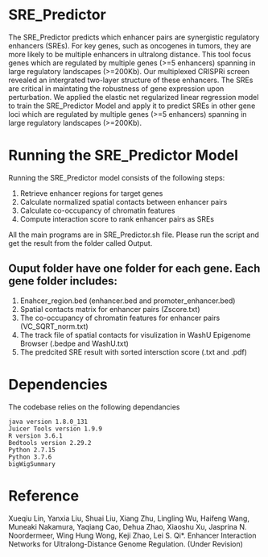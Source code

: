 # SRE_Predictor
The SRE_Predictor predicts which enhancer pairs are synergistic regulatory enhancers (SREs). For key genes, such as oncogenes in tumors, they are more likely to be multiple enhancers in ultralong distance. This tool focus genes which are regulated by multiple genes (>=5 enhancers) spanning in large regulatory landscapes (>=200Kb). Our multiplexed CRISPRi screen revealed an intergrated two-layer structure of these enhancers. The SREs are critical in maintating the robustness of gene expression upon perturbation. We applied the elastic net regularized linear regression model to train the SRE_Predictor Model and apply it to predict SREs in other gene loci which are regulated by multiple genes (>=5 enhancers) spanning in large regulatory landscapes (>=200Kb).


# Running the SRE_Predictor Model
Running the SRE_Predictor model consists of the following steps:
  1. Retrieve enhancer regions for target genes
  2. Calculate normalized spatial contacts between enhancer pairs 
  3. Calculate co-occupancy of chromatin features
  4. Compute interaction score to rank enhancer pairs as SREs
  
All the main programs are in SRE_Predictor.sh file. Please run the script and get the result from the folder called Output.

## Ouput folder have one folder for each gene. Each gene folder includes:
1. Enahcer_region.bed (enhancer.bed and promoter_enhancer.bed)
2. Spatial contacts matrix for enhancer pairs (Zscore.txt)
3. The co-occupancy of chromatin features for enhancer pairs (VC_SQRT_norm.txt)
4. The track file of spatial contacts for visulization in WashU Epigenome Browser (.bedpe and WashU.txt)
5. The predcited SRE result with sorted intersction score (.txt and .pdf)

# Dependencies
The codebase relies on the following dependancies
```
java version 1.8.0_131
Juicer Tools version 1.9.9
R version 3.6.1
Bedtools version 2.29.2
Python 2.7.15
Python 3.7.6
bigWigSummary

```

# Reference
Xueqiu Lin, Yanxia Liu, Shuai Liu, Xiang Zhu, Lingling Wu, Haifeng Wang, Muneaki Nakamura, 
Yaqiang Cao, Dehua Zhao, Xiaoshu Xu, Jasprina N. Noordermeer, Wing Hung Wong, Keji Zhao, Lei S. Qi*. Enhancer Interaction Networks for Ultralong-Distance Genome Regulation. (Under Revision)


